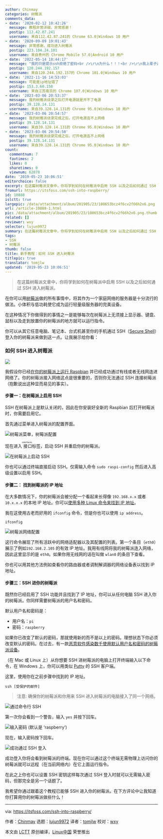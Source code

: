 ```yaml
---
author: Chinmay
categories: 树莓派
comments_data:
- date: '2020-02-12 10:42:26'
  message: 教程非常详细，非常感谢！
  postip: 112.42.87.241
  username: 来自112.42.87.241的 Chrome 63.0|Windows 10 用户
- date: '2020-09-09 19:01:43'
  message: 非常感谢，成功进入树莓派
  postip: 223.104.24.101
  username: 来自贵州的 Chrome Mobile 57.0|Android 10 用户
- date: '2022-05-14 18:44:17'
  message: "我的只是提示ssh拒绝了密码<br />\r\n为什么！！！<br />\r\n我上辈子造了什么孽，就这样了！！！！！！！！！！！！！！！！！"
  postip: 120.244.192.157
  username: 来自120.244.192.157的 Chrome 101.0|Windows 10 用户
- date: '2022-11-16 14:53:03'
  message: 可能是ip地址错了
  postip: 153.3.60.158
  username: 来自江苏南京的 Chrome 107.0|Windows 10 用户
- date: '2023-03-06 20:53:37'
  message: 我的树莓派烧录之后打开电源就是开不了电源
  postip: 39.128.14.131
  username: 来自39.128.14.131的 Chrome 95.0|Windows 10 用户
- date: '2023-03-06 20:54:57'
  message: 我的树莓派烧录完成之后，打开电源连不上网络
  postip: 39.128.14.131
  username: 来自39.128.14.131的 Chrome 95.0|Windows 10 用户
- date: '2023-03-06 20:54:58'
  message: 我的树莓派烧录完成之后，打开电源连不上网络
  postip: 39.128.14.131
  username: 来自39.128.14.131的 Chrome 95.0|Windows 10 用户
count:
  commentnum: 7
  favtimes: 2
  likes: 0
  sharetimes: 0
  viewnum: 62878
date: '2019-05-23 10:06:51'
editorchoice: false
excerpt: 在这篇树莓派文章中，你将学到如何在树莓派中启用 SSH 以及之后如何通过 SSH 进入树莓派。
fromurl: https://itsfoss.com/ssh-into-raspberry/
id: 10888
islctt: true
largepic: /data/attachment/album/201905/23/100653bcz4f6cv2f66h2x6.png
url: /article-10888-1.html
pic: /data/attachment/album/201905/23/100653bcz4f6cv2f66h2x6.png.thumb.jpg
related: []
reviewer: wxy
selector: lujun9972
summary: 在这篇树莓派文章中，你将学到如何在树莓派中启用 SSH 以及之后如何通过 SSH 进入树莓派。
tags:
- SSH
- 树莓派
thumb: false
title: 新手教程：如何 SSH 进入树莓派
titlepic: true
translator: tomjlw
updated: '2019-05-23 10:06:51'
---
```



> 
> 在这篇树莓派文章中，你将学到如何在树莓派中启用 SSH 以及之后如何通过 SSH 进入树莓派。
> 
> 
> 


在你可以用[树莓派](https://www.raspberrypi.org/)做的所有事情中，将其作为一个家庭网络的服务器是十分流行的做法。小体积与低功耗使它成为运行轻量级服务器的完美设备。


在这种情况下你做得到的事情之一是能够每次在树莓派上无须接上显示器、键盘、鼠标以及走到放置你的树莓派的地方就可以运行指令。


你可以从其它任意电脑、笔记本、台式机甚至你的手机通过 SSH（[Secure Shell](https://en.wikipedia.org/wiki/Secure_Shell)）登入你的树莓派来做到这一点。让我展示给你看：


### 如何 SSH 进入树莓派


![](/data/attachment/album/201905/23/100653bcz4f6cv2f66h2x6.png)


我假设你已经[在你的树莓派上运行 Raspbian](https://itsfoss.com/tutorial-how-to-install-raspberry-pi-os-raspbian-wheezy/) 并已经成功通过有线或者无线网连进网络了。你的树莓派接入网络这点是很重要的，否则你无法通过 SSH 连接树莓派（抱歉说出这种显而易见的事实）。


#### 步骤一：在树莓派上启用 SSH


SSH 在树莓派上是默认关闭的，因此在你安装好全新的 Raspbian 后打开树莓派时，你需要启用它。


首先通过菜单进入树莓派的配置界面。


![树莓派菜单，树莓派配置](/data/attachment/album/201905/23/100655poogrff9jr1oiibf.png)


现在进入<ruby> 接口 <rt>  interfaces </rt></ruby>标签，启动 SSH 并重启你的树莓派。


![在树莓派上启动 SSH](/data/attachment/album/201905/23/100656r657aj55nzxhrkh4.png)


你也可以通过终端直接启动 SSH。仅需输入命令 `sudo raspi-config` 然后进入高级设置以启用 SSH。


#### 步骤二： 找到树莓派的 IP 地址


在大多数情况下，你的树莓派会被分配一个看起来长得像 `192.168.x.x` 或者 `10.x.x.x` 的本地 IP 地址。你可以[使用多种 Linux 命令来找到 IP 地址](https://linuxhandbook.com/find-ip-address/)。


我在这使用古老而好用的 `ifconfig` 命令，但是你也可以使用 `ip address`。



```
ifconfig
```

![树莓派网络配置](/data/attachment/album/201905/23/100658ghyyzla8tagj8yy8.png)


这行命令展现了所有活跃中的网络适配器以及其配置的列表。第一个条目（`eth0`）展示了例如`192.168.2.105` 的有效 IP 地址。我用有线网将我的树莓派连入网络，因此这里显示的是 `eth0`。如果你用无线网的话在叫做 `wlan0` 的条目下查看。


你也可以用其他方法例如查看你的路由器或者调制解调器的网络设备表以找到 IP 地址。


#### 步骤三：SSH 进你的树莓派


既然你已经启用了 SSH 功能并且找到了 IP 地址，你可以从任何电脑 SSH 进入你的树莓派。你同样需要树莓派的用户名和密码。


默认用户名和密码是：


* 用户名：`pi`
* 密码：`raspberry`


如果你已改变了默认的密码，那就使用新的而不是以上的密码。理想状态下你必须改变默认的密码。在过去，有一款[恶意软件感染数千使用默认用户名和密码的树莓派设备](https://itsfoss.com/raspberry-pi-malware-threat/)。


（在 Mac 或 Linux 上）从你想要 SSH 进树莓派的电脑上打开终端输入以下命令，在 Windows 上，你可以用类似 [Putty](https://itsfoss.com/putty-linux/) 的 SSH 客户端。


这里，使用你在之前步骤中找到的 IP 地址。



```
ssh [受保护的邮件]
```


> 
> 注意: 确保你的树莓派和你用来 SSH 进入树莓派的电脑接入了同一个网络。
> 
> 
> 


![通过命令行 SSH](/data/attachment/album/201905/23/100659yig3tz5h77z734gg.png)


第一次你会看到一个警告，输入 `yes` 并按下回车。


![输入密码 \(默认是 ‘raspberry‘\)](/data/attachment/album/201905/23/100700jceoyma9p42z7hwp.png)


现在，输入密码按下回车。


![成功通过 SSH 登入](/data/attachment/album/201905/23/100701shhf6o4qd4b3okfq.png)


成功登入你将会看到树莓派的终端。现在你可以通过这个终端无需物理上访问你的树莓派就可以远程（在当前网络内）在它上面运行指令。


在此之上你也可以设置 SSH 密钥这样每次通过 SSH 登入时就可以无需输入密码，但那完全是另一个话题了。


我希望你通过跟着这个教程已能够 SSH 进入你的树莓派。在下方评论中让我知道你打算用你的树莓派做些什么！




---


via: <https://itsfoss.com/ssh-into-raspberry/>


作者：[Chinmay](https://itsfoss.com/author/chinmay/) 选题：[lujun9972](https://github.com/lujun9972) 译者：[tomjlw](https://github.com/tomjlw) 校对：[wxy](https://github.com/wxy)


本文由 [LCTT](https://github.com/LCTT/TranslateProject) 原创编译，[Linux中国](https://linux.cn/) 荣誉推出